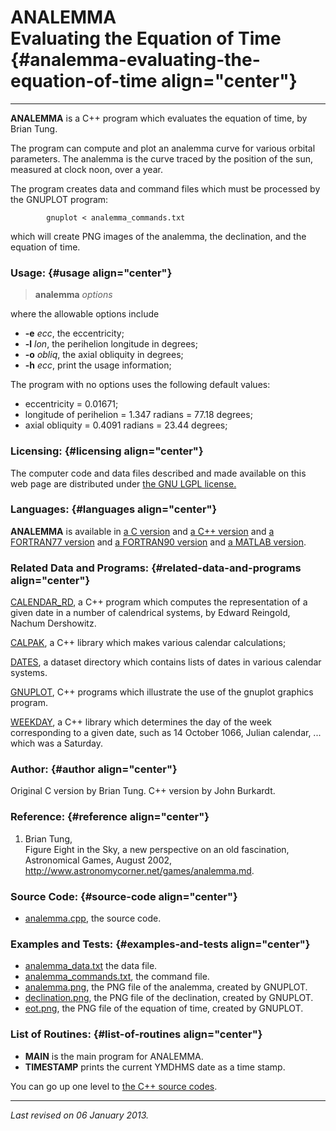 ANALEMMA\
Evaluating the Equation of Time {#analemma-evaluating-the-equation-of-time align="center"}
===============================

------------------------------------------------------------------------

**ANALEMMA** is a C++ program which evaluates the equation of time, by
Brian Tung.

The program can compute and plot an analemma curve for various orbital
parameters. The analemma is the curve traced by the position of the sun,
measured at clock noon, over a year.

The program creates data and command files which must be processed by
the GNUPLOT program:

            gnuplot < analemma_commands.txt
          

which will create PNG images of the analemma, the declination, and the
equation of time.

### Usage: {#usage align="center"}

> **analemma** *options*

where the allowable options include

-   **-e** *ecc*, the eccentricity;
-   **-l** *lon*, the perihelion longitude in degrees;
-   **-o** *obliq*, the axial obliquity in degrees;
-   **-h** *ecc*, print the usage information;

The program with no options uses the following default values:

-   eccentricity = 0.01671;
-   longitude of perihelion = 1.347 radians = 77.18 degrees;
-   axial obliquity = 0.4091 radians = 23.44 degrees;

### Licensing: {#licensing align="center"}

The computer code and data files described and made available on this
web page are distributed under [the GNU LGPL
license.](../../txt/gnu_lgpl.txt)

### Languages: {#languages align="center"}

**ANALEMMA** is available in [a C
version](../../c_src/analemma/analemma.md) and [a C++
version](../../master/analemma/analemma.md) and [a FORTRAN77
version](../../f77_src/analemma/analemma.md) and [a FORTRAN90
version](../../f_src/analemma/analemma.md) and [a MATLAB
version](../../m_src/analemma/analemma.md).

### Related Data and Programs: {#related-data-and-programs align="center"}

[CALENDAR\_RD](../../master/calendar_rd/calendar_rd.md), a C++
program which computes the representation of a given date in a number of
calendrical systems, by Edward Reingold, Nachum Dershowitz.

[CALPAK](../../master/calpak/calpak.md), a C++ library which makes
various calendar calculations;

[DATES](../../datasets/dates/dates.md), a dataset directory which
contains lists of dates in various calendar systems.

[GNUPLOT](../../master/gnuplot/gnuplot.md), C++ programs which
illustrate the use of the gnuplot graphics program.

[WEEKDAY](../../master/weekday/weekday.md), a C++ library which
determines the day of the week corresponding to a given date, such as 14
October 1066, Julian calendar, ... which was a Saturday.

### Author: {#author align="center"}

Original C version by Brian Tung. C++ version by John Burkardt.

### Reference: {#reference align="center"}

1.  Brian Tung,\
    Figure Eight in the Sky, a new perspective on an old fascination,\
    Astronomical Games, August 2002,\
    http://www.astronomycorner.net/games/analemma.md.

### Source Code: {#source-code align="center"}

-   [analemma.cpp](analemma.cpp), the source code.

### Examples and Tests: {#examples-and-tests align="center"}

-   [analemma\_data.txt](analemma_data.txt) the data file.
-   [analemma\_commands.txt](analemma_commands.txt), the command file.
-   [analemma.png](analemma.png), the PNG file of the analemma, created
    by GNUPLOT.
-   [declination.png](declination.png), the PNG file of the declination,
    created by GNUPLOT.
-   [eot.png](eot.png), the PNG file of the equation of time, created by
    GNUPLOT.

### List of Routines: {#list-of-routines align="center"}

-   **MAIN** is the main program for ANALEMMA.
-   **TIMESTAMP** prints the current YMDHMS date as a time stamp.

You can go up one level to [the C++ source codes](../cpp_src.md).

------------------------------------------------------------------------

*Last revised on 06 January 2013.*
